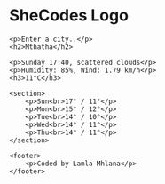 <!DOCTYPE html>
<html lang="en">
<head>
    <meta charset="UTF-8">
    <meta name="viewport" content="width=device-width, initial-scale=1.0">
    <title>Weather Forecast</title>
</head>
<body>
    <h1>SheCodes Logo</h1>
    
    <p>Enter a city..</p>
    <h2>Mthatha</h2>
    
    <p>Sunday 17:40, scattered clouds</p>
    <p>Humidity: 85%, Wind: 1.79 km/h</p>
    <h3>11°C</h3>
    
    <section>
        <p>Sun<br>17° / 11°</p>
        <p>Mon<br>15° / 12°</p>
        <p>Tue<br>14° / 10°</p>
        <p>Wed<br>14° / 11°</p>
        <p>Thu<br>14° / 11°</p>
    </section>
    
    <footer>
        <p>Coded by Lamla Mhlana</p>
    </footer>
</body>
</html>
